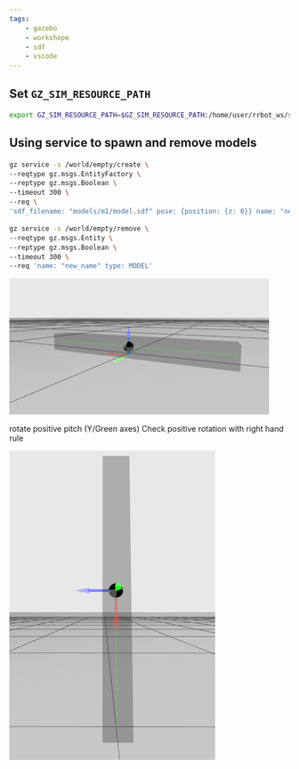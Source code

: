 ```yaml
---
tags:
    - gazebo
    - workshope
    - sdf
    - vscode
---
```


## Set `GZ_SIM_RESOURCE_PATH`

```bash
export GZ_SIM_RESOURCE_PATH=$GZ_SIM_RESOURCE_PATH:/home/user/rrbot_ws/src/rrbot_description/models
```


## Using service to spawn and remove models

```bash title="Create/Add"
gz service -s /world/empty/create \
--reqtype gz.msgs.EntityFactory \
--reptype gz.msgs.Boolean \
--timeout 300 \
--req \
'sdf_filename: "models/m1/model.sdf" pose: {position: {z: 0}} name: "new_name"'
```

```bash title="Remove"
gz service -s /world/empty/remove \
--reqtype gz.msgs.Entity \
--reptype gz.msgs.Boolean \
--timeout 300 \
--req 'name: "new_name" type: MODEL'
```

![](2023-09-22-16-17-29.png)

rotate positive pitch (Y/Green axes)
Check positive rotation with right hand rule

![](2023-09-22-16-24-10.png)